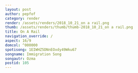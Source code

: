 ```yaml
---
layout: post
author: pepfof
category: render
render: /assets/renders/2018_10_21_on a rail.png
thumb: /assets/renders/thumb/thumb-2018_10_21_on a rail.png
title: On A Rail
navigation_override: /
aspect: 16/9
domcol: ^000000
spotisong: 1EIWHZ5DNnEOxdy49Wku67
songname: Immigration Song
songautr: Ozma
postid: 105
---
```


<!--USER BEGIN 1-->

<!--USER END 1-->

<!--more-->
<!--USER BEGIN 2-->

<!--USER END 2-->

